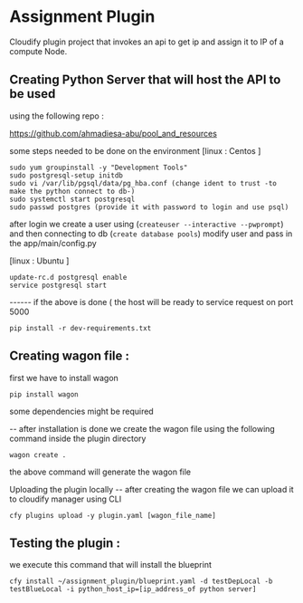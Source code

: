 Assignment Plugin
========================

Cloudify plugin project that invokes an api to get ip and assign it to IP of a compute Node.


Creating Python Server that will host the API to be used
-----------------------------
using the following repo :

https://github.com/ahmadiesa-abu/pool_and_resources

some steps needed to be done on the environment
[linux : Centos ]
```sudo yum install -y postgresql-server postgresql-contrib python-psycopg2 python-devel postgresql-devel python-pip
sudo yum groupinstall -y "Development Tools"
sudo postgresql-setup initdb
sudo vi /var/lib/pgsql/data/pg_hba.conf (change ident to trust -to make the python connect to db-)
sudo systemctl start postgresql
sudo passwd postgres (provide it with password to login and use psql)
```
after login we create a user using (```createuser --interactive --pwprompt```)
and then connecting to db (```create database pools```)
modify user and pass in the app/main/config.py

[linux : Ubuntu ]
```sudo apt-get install -y postgresql postgresql-contrib python-pip python-psycopg2 libpq-dev python-dev libxml2-dev libxslt-dev libffi-dev
update-rc.d postgresql enable
service postgresql start
```

------ if the above is done ( the host will be ready to service request on port 5000


```
pip install -r dev-requirements.txt
```

Creating wagon file :
-----------------------------
first we have to install wagon

```
pip install wagon
```
some dependencies might be required

-- after installation is done we create the wagon file using the following command inside the plugin directory
```
wagon create .
```
the above command will generate the wagon file

Uploading the plugin locally
-- after creating the wagon file we can upload it to cloudify manager using CLI
```
cfy plugins upload -y plugin.yaml [wagon_file_name]
```

Testing the plugin :
-----------------------------
we execute this command that will install the blueprint 
```
cfy install ~/assignment_plugin/blueprint.yaml -d testDepLocal -b testBlueLocal -i python_host_ip=[ip_address_of python server]
```
